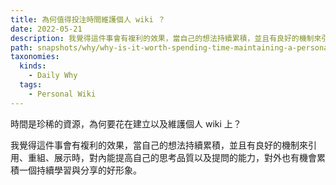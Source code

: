```yaml
---
title: 為何值得投注時間維護個人 wiki ？
date: 2022-05-21
description: 我覺得這件事會有複利的效果，當自己的想法持續累積，並且有良好的機制來引用、重組、展示時，對內能提高自己的思考品質以及提問的能力，對外也有機會累積一個持續學習與分享的好形象。
path: snapshots/why/why-is-it-worth-spending-time-maintaining-a-personal-wiki
taxonomies:
  kinds: 
    - Daily Why
  tags: 
    - Personal Wiki
---
```


時間是珍稀的資源，為何要花在建立以及維護個人 wiki 上？

我覺得這件事會有複利的效果，當自己的想法持續累積，並且有良好的機制來引用、重組、展示時，對內能提高自己的思考品質以及提問的能力，對外也有機會累積一個持續學習與分享的好形象。